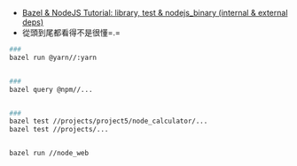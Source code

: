 - [Bazel & NodeJS Tutorial: library, test & nodejs_binary (internal & external deps)](https://www.youtube.com/watch?v=lmWjRhFhvSc&list=PLdk2EmelRVLovmSToc_DK7F1DV_ZEljbx&index=5)
- 從頭到尾都看得不是很懂=.=

```bash
### 
bazel run @yarn//:yarn


### 
bazel query @npm//...


### 
bazel test //projects/project5/node_calculator/...
bazel test //projects/...


bazel run //node_web
```